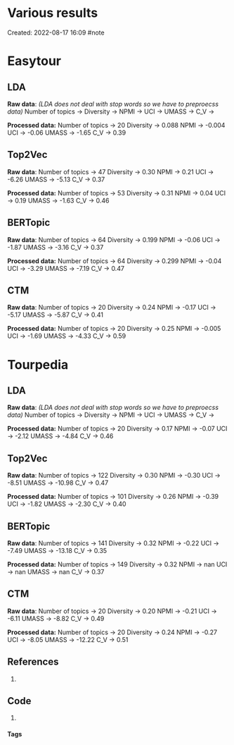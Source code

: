 # Various results
Created: 2022-08-17 16:09
#note
# Easytour
## LDA
**Raw data**: *(LDA does not deal with stop words so we have to preproecss data)*
Number of topics -> 
Diversity -> 
NPMI -> 
UCI -> 
UMASS -> 
C_V -> 

**Processed data:**
Number of topics -> 20
Diversity -> 0.088
NPMI -> -0.004
UCI -> -0.06
UMASS -> -1.65
C_V -> 0.39

## Top2Vec
**Raw data**:
Number of topics -> 47
Diversity -> 0.30
NPMI -> 0.21
UCI -> -6.26
UMASS -> -5.13
C_V -> 0.37

**Processed data:**
Number of topics -> 53
Diversity -> 0.31
NPMI -> 0.04
UCI -> 0.19
UMASS -> -1.63
C_V -> 0.46

## BERTopic
**Raw data**:
Number of topics -> 64
Diversity -> 0.199
NPMI -> -0.06
UCI -> -1.87
UMASS -> -3.16
C_V -> 0.37

**Processed data:**
Number of topics -> 64
Diversity -> 0.299
NPMI -> -0.04
UCI -> -3.29
UMASS -> -7.19
C_V -> 0.47

## CTM
**Raw data**:
Number of topics -> 20
Diversity -> 0.24
NPMI -> -0.17
UCI -> -5.17
UMASS -> -5.87
C_V -> 0.41

**Processed data:**
Number of topics -> 20
Diversity -> 0.25
NPMI -> -0.005
UCI -> -1.69
UMASS -> -4.33
C_V -> 0.59

# Tourpedia
## LDA
**Raw data**: *(LDA does not deal with stop words so we have to preproecss data)*
Number of topics -> 
Diversity -> 
NPMI -> 
UCI -> 
UMASS -> 
C_V -> 

**Processed data:**
Number of topics -> 20
Diversity -> 0.17
NPMI -> -0.07
UCI -> -2.12
UMASS -> -4.84
C_V -> 0.46

## Top2Vec
**Raw data**:
Number of topics -> 122
Diversity -> 0.30
NPMI -> -0.30
UCI -> -8.51
UMASS -> -10.98
C_V -> 0.47

**Processed data:**
Number of topics -> 101
Diversity -> 0.26
NPMI -> -0.39
UCI -> -1.82
UMASS -> -2.30
C_V -> 0.40

## BERTopic
**Raw data**:
Number of topics -> 141
Diversity -> 0.32
NPMI -> -0.22
UCI -> -7.49
UMASS -> -13.18
C_V -> 0.35

**Processed data:**
Number of topics -> 149
Diversity -> 0.32
NPMI -> nan
UCI -> nan
UMASS -> nan
C_V -> 0.37

## CTM
**Raw data**:
Number of topics -> 20
Diversity -> 0.20
NPMI -> -0.21
UCI -> -6.11
UMASS -> -8.82
C_V -> 0.49

**Processed data:**
Number of topics -> 20
Diversity -> 0.24
NPMI -> -0.27
UCI -> -8.05
UMASS -> -12.22
C_V -> 0.51

## References
1. 

## Code
1. 

#### Tags